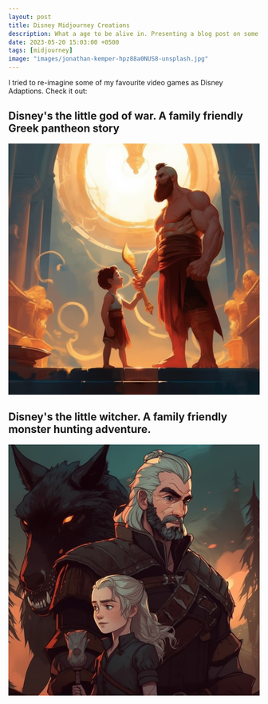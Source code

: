 ```yaml
---
layout: post
title: Disney Midjourney Creations
description: What a age to be alive in. Presenting a blog post on some of my reimaginations of populator culture as Disney Adaptations.
date: 2023-05-20 15:03:00 +0500
tags: [midjourney]
image: "images/jonathan-kemper-hpz88a0NUS8-unsplash.jpg"
---
```


I tried to re-imagine some of my favourite video games as Disney Adaptions. Check it out:

## Disney's the little god of war. A family friendly Greek pantheon story

![Disney's Little God of War](images/araza_Disneys_the_little_god_of_war._A_family_friendly_Greek_pa_54c09f0e-81e5-46e6-91a3-5f5291505c36.png)


## Disney's the little witcher. A family friendly monster hunting adventure. 


![Disney's Withcer](images/araza_Disneys_the_little_witcher._A_family_friendly_monster_hun_4662022f-3305-4f4a-b814-eb146fcb0cf4.png)